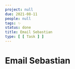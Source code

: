```yaml
---
project: null
due: 2021-08-11
people: null
tags: ✨
status: done
title: Email Sebastian
type: [ [ Task ] ]
---
```


# Email Sebastian